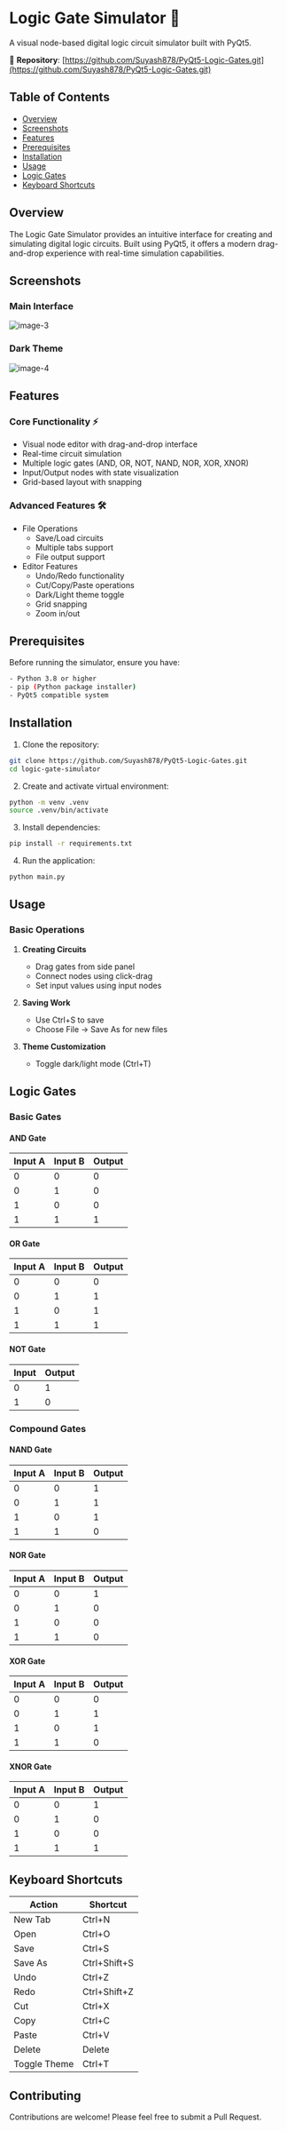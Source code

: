 # Logic Gate Simulator 🔧

A visual node-based digital logic circuit simulator built with PyQt5.

🔗 **Repository**: [https://github.com/Suyash878/PyQt5-Logic-Gates.git](https://github.com/Suyash878/PyQt5-Logic-Gates.git)

## Table of Contents
- [Overview](#overview)
- [Screenshots](#screenshots)
- [Features](#features)
- [Prerequisites](#prerequisites)
- [Installation](#installation)
- [Usage](#usage)
- [Logic Gates](#logic-gates)
- [Keyboard Shortcuts](#keyboard-shortcuts)

## Overview
The Logic Gate Simulator provides an intuitive interface for creating and simulating digital logic circuits. Built using PyQt5, it offers a modern drag-and-drop experience with real-time simulation capabilities.

## Screenshots
### Main Interface
![image-3](https://github.com/user-attachments/assets/1ed31232-5ae9-4b26-a59f-3029e9226ad9)

### Dark Theme
![image-4](https://github.com/user-attachments/assets/4b197baa-870a-4236-9e6c-4fdafdb5a48f)

## Features
### Core Functionality ⚡
- Visual node editor with drag-and-drop interface
- Real-time circuit simulation
- Multiple logic gates (AND, OR, NOT, NAND, NOR, XOR, XNOR)
- Input/Output nodes with state visualization
- Grid-based layout with snapping
    
### Advanced Features 🛠
- File Operations
  - Save/Load circuits
  - Multiple tabs support
  - File output support
- Editor Features
  - Undo/Redo functionality
  - Cut/Copy/Paste operations
  - Dark/Light theme toggle
  - Grid snapping
  - Zoom in/out

## Prerequisites
Before running the simulator, ensure you have:
```bash
- Python 3.8 or higher
- pip (Python package installer)
- PyQt5 compatible system
```

## Installation
1. Clone the repository:
```bash
git clone https://github.com/Suyash878/PyQt5-Logic-Gates.git
cd logic-gate-simulator
```

2. Create and activate virtual environment:
```bash
python -m venv .venv
source .venv/bin/activate
```

3. Install dependencies:
```bash
pip install -r requirements.txt
```

4. Run the application:
```bash
python main.py
```

## Usage
### Basic Operations
1. **Creating Circuits**
   - Drag gates from side panel
   - Connect nodes using click-drag
   - Set input values using input nodes

2. **Saving Work**
   - Use Ctrl+S to save
   - Choose File → Save As for new files

3. **Theme Customization**
   - Toggle dark/light mode (Ctrl+T)

## Logic Gates
### Basic Gates
#### AND Gate
| Input A | Input B | Output |
|---------|---------|--------|
| 0       | 0       | 0      |
| 0       | 1       | 0      |
| 1       | 0       | 0      |
| 1       | 1       | 1      |

#### OR Gate
| Input A | Input B | Output |
|---------|---------|--------|
| 0       | 0       | 0      |
| 0       | 1       | 1      |
| 1       | 0       | 1      |
| 1       | 1       | 1      |

#### NOT Gate
| Input | Output |
|-------|--------|
| 0     | 1      |
| 1     | 0      |

### Compound Gates
#### NAND Gate
| Input A | Input B | Output |
|---------|---------|--------|
| 0       | 0       | 1      |
| 0       | 1       | 1      |
| 1       | 0       | 1      |
| 1       | 1       | 0      |

#### NOR Gate
| Input A | Input B | Output |
|---------|---------|--------|
| 0       | 0       | 1      |
| 0       | 1       | 0      |
| 1       | 0       | 0      |
| 1       | 1       | 0      |

#### XOR Gate
| Input A | Input B | Output |
|---------|---------|--------|
| 0       | 0       | 0      |
| 0       | 1       | 1      |
| 1       | 0       | 1      |
| 1       | 1       | 0      |

#### XNOR Gate
| Input A | Input B | Output |
|---------|---------|--------|
| 0       | 0       | 1      |
| 0       | 1       | 0      |
| 1       | 0       | 0      |
| 1       | 1       | 1      |

## Keyboard Shortcuts
| Action | Shortcut |
|--------|----------|
| New Tab | Ctrl+N |
| Open | Ctrl+O |
| Save | Ctrl+S |
| Save As | Ctrl+Shift+S |
| Undo | Ctrl+Z |
| Redo | Ctrl+Shift+Z |
| Cut | Ctrl+X |
| Copy | Ctrl+C |
| Paste | Ctrl+V |
| Delete | Delete |
| Toggle Theme | Ctrl+T |

## Contributing
Contributions are welcome! Please feel free to submit a Pull Request.
